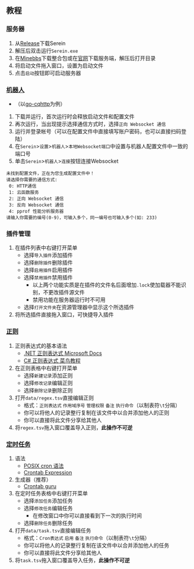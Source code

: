## 教程

### 服务器
1. 从[Release](https://github.com/Zaitonn/Serein/releases/latest)下载Serein
2. 解压后双击运行`Serein.exe`
3. 在[Minebbs](https://www.minebbs.com/)下载整合包或在[官网](https://www.minecraft.net/zh-hans/download/server/bedrock)下载服务端，解压后打开目录
4. 将启动文件拖入窗口，设置为启动文件
5. 点击`启动`按钮即可启动服务器


### [机器人](Bot.md)

- （以[go-cqhttp](https://github.com/Mrs4s/go-cqhttp)为例）
1. 下载并运行，首次运行时会释放启动文件和配置文件
2. 再次运行，当出现提示选择通信方式时，选择``正向 Websocket 通信``
4. 运行并登录帐号（可以在配置文件中直接填写账户密码，也可以直接扫码登陆）
5. 在``Serein``>``设置``>``机器人``>``本地Websocket端口``中设置与机器人配置文件中一致的端口号  
6. 单击``Serein``>``机器人``>``连接``按钮连接Websocket

```
未找到配置文件，正在为您生成配置文件中！  
请选择你需要的通信方式:  
 0: HTTP通信  
 1: 云函数服务  
 2: 正向 Websocket 通信
 3: 反向 Websocket 通信  
 4: pprof 性能分析服务器  
请输入你需要的编号(0-9)，可输入多个，同一编号也可输入多个(如: 233)
```

### 插件管理
1. 在插件列表中右键打开菜单
   - 选择`导入插件`添加插件
   - 选择`删除插件`删除插件
   - 选择`启用插件`启用插件
   - 选择`禁用插件`禁用插件
     - 以上两个功能实质是在插件的文件名后面增加`.lock`使加载器不能识别，不更改插件源文件
     - 禁用功能在服务器运行时不可用
   - 选择`打开文件夹`在资源管理器中显示这个所选插件
2. 将所选插件直接拖入窗口，可快捷导入插件
### [正则](Regex.md)

1. 正则表达式的基本语法  
   - [.NET 正则表达式  Microsoft Docs](https://docs.microsoft.com/zh-cn/dotnet/standard/base-types/regular-expressions)  
   - [C# 正则表达式  菜鸟教程](https://www.runoob.com/csharp/csharp-regular-expressions.html)
2. 在正则表格中右键打开菜单
    - 选择`新建记录`添加正则
    - 选择`修改记录`编辑正则
    - 选择`删除记录`删除正则
3. 打开`data/regex.tsv`直接编辑正则
    - 格式：`正则表达式` `作用域序号` `管理权限` `备注` `执行命令`（以制表符`\t`分隔）
    - 你可以将他人的记录整行复制在该文件中以合并添加他人的正则
    - 你可以直接将此文件分享给其他人
4. 将`regex.tsv`拖入窗口覆盖导入正则，**此操作不可逆**

### [定时任务](Schedule.md)
1. 语法
   - [POSIX cron 语法](https://pubs.opengroup.org/onlinepubs/9699919799/utilities/crontab.html#tag_20_25_07)
   - [Crontab Expression](https://github.com/atifaziz/NCrontab/wiki/Crontab-Expression)  
2. 生成器（推荐）
   - [Crontab guru](https://crontab.guru/)   
3. 在定时任务表格中右键打开菜单
    - 选择`添加任务`添加任务
    - 选择`修改任务`编辑任务
      - 在修改窗口中你可以直接看到下一次的执行时间
    - 选择`删除任务`删除任务
4. 打开`data/task.tsv`直接编辑任务
    - 格式：`Cron表达式` `启用` `备注` `执行命令`（以制表符`\t`分隔）
    - 你可以将他人的记录整行复制在该文件中以合并添加他人的任务
    - 你可以直接将此文件分享给其他人
5. 将`task.tsv`拖入窗口覆盖导入任务，**此操作不可逆**